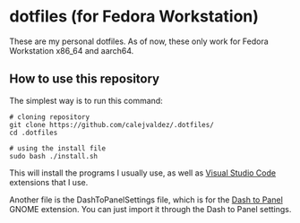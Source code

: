 # dotfiles (for Fedora Workstation)

These are my personal dotfiles. As of now, these only work for Fedora Workstation x86_64 and aarch64.

## How to use this repository

The simplest way is to run this command:

```shell
# cloning repository
git clone https://github.com/calejvaldez/.dotfiles/
cd .dotfiles

# using the install file
sudo bash ./install.sh
```

This will install the programs I usually use, as well as [Visual Studio Code](https://code.visualstudio.com/) extensions that I use.

Another file is the DashToPanelSettings file, which is for the [Dash to Panel](https://extensions.gnome.org/extension/1160/dash-to-panel/) GNOME extension. You can just import it through the Dash to Panel settings.
